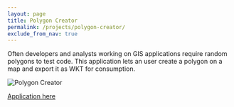 ```yaml
---
layout: page
title: Polygon Creator
permalink: /projects/polygon-creator/
exclude_from_nav: true
---
```

Often developers and analysts working on GIS applications require random polygons to test code. This application lets an user create a polygon on a map and export it as WKT for consumption.

![Polygon Creator](http://cdn.abhis.ws/cdn/site-images/polyc.png)

[Application here](http://polygoncreator.abhis.ws/)